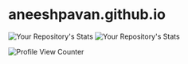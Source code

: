 # aneeshpavan.github.io


![Your Repository's Stats](https://github-readme-stats.vercel.app/api?username=aneeshpavan&show_icons=true) 
![Your Repository's Stats](https://github-readme-stats.vercel.app/api/top-langs/?username=aneeshpavan)


![Profile View Counter](https://komarev.com/ghpvc/?username=aneeshpavan&theme=blue-green)

